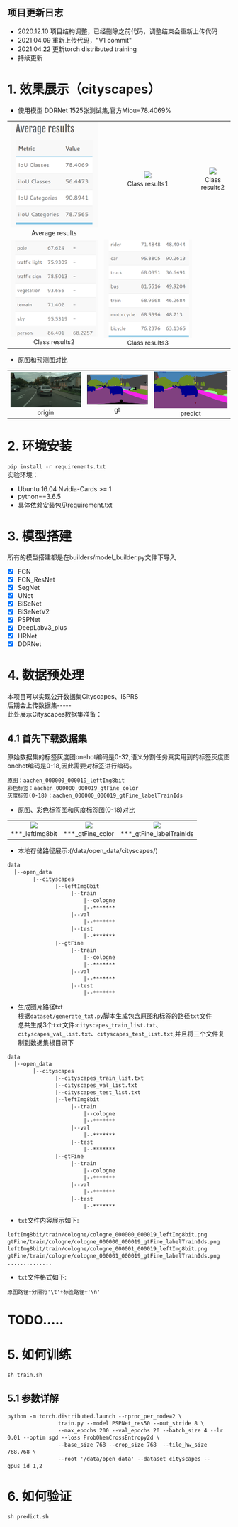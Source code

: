 ## 项目更新日志
- 2020.12.10 项目结构调整，已经删除之前代码，调整结束会重新上传代码
- 2021.04.09 重新上传代码，"V1 commit"
- 2021.04.22 更新torch distributed training
- 持续更新

# 1. 效果展示（cityscapes）
- 使用模型 DDRNet 1525张测试集,官方Miou=78.4069%

<table>
    <tr>
        <td ><center><img src="https://github.com/Deeachain/Segmentation-Pytorch/blob/master/example/average_results.png"><div align = "center">Average results</div></td>
        <td ><center><img src="https://github.com/Deeachain/Segmentation-PytoWrch/blob/master/example/class_results1.png"><div align = "center">Class results1</div></center></td>
        <td ><center><img src="https://github.com/Deeachain/Segmentation-PytoWrch/blob/master/example/class_results2.png"><div align = "center">Class results2</div></center></td>
    <tr>
        <td ><center><img src="https://github.com/Deeachain/Segmentation-Pytorch/blob/master/example/class_results2.png"><div align = "center">Class results2</div></td>
        <td ><center><img src="https://github.com/Deeachain/Segmentation-Pytorch/blob/master/example/class_results3.png"><div align = "center">Class results3</div></center></td>
    </tr>
</table>

- 原图和预测图对比
<table>
    <tr>
        <td ><center><img src="https://github.com/Deeachain/Segmentation-Pytorch/blob/master/example/lindau_000000_000019_leftImg8bit.png"><div align = "center">origin</div></td>
        <td ><center><img src="https://github.com/Deeachain/Segmentation-Pytorch/blob/master/example/lindau_000000_000019_leftImg8bit_gt.png"><div align = "center">gt</div></center></td>
        <td ><center><img src="https://github.com/Deeachain/Segmentation-Pytorch/blob/master/example/lindau_000000_000019_leftImg8bit_color.png"><div align = "center">predict</div></center></td>
    </tr>
</table>

# 2. 环境安装
```pip install -r requirements.txt```<br>
实验环境： 
- Ubuntu 16.04 Nvidia-Cards >= 1
- python==3.6.5<br>
- 具体依赖安装包见requirement.txt<br>

# 3. 模型搭建
所有的模型搭建都是在builders/model_builder.py文件下导入<br>
- [x] FCN
- [x] FCN_ResNet
- [x] SegNet
- [x] UNet
- [x] BiSeNet
- [x] BiSeNetV2
- [x] PSPNet
- [x] DeepLabv3_plus
- [x] HRNet
- [x] DDRNet

# 4. 数据预处理
本项目可以实现公开数据集Cityscapes、ISPRS<br>
后期会上传数据集-----<br>
此处展示Cityscapes数据集准备：

## 4.1 首先下载数据集
原始数据集的标签灰度图onehot编码是0-32,语义分割任务真实用到的标签灰度图onehot编码是0-18,因此需要对标签进行编码。
```
原图：aachen_000000_000019_leftImg8bit
彩色标签：aachen_000000_000019_gtFine_color
灰度标签(0-18)：aachen_000000_000019_gtFine_labelTrainIds
```

- 原图、彩色标签图和灰度标签图(0-18)对比
<table>
    <tr>
        <td ><center><img src="https://github.com/Deeachain/Segmentation-Pytorch/blob/master/example/aachen_000000_000019_leftImg8bit.png"><div align = "center">***_leftImg8bit</div></td>
        <td ><center><img src="https://github.com/Deeachain/Segmentation-Pytorch/blob/master/example/aachen_000000_000019_gtFine_color.png"><div align = "center">***_gtFine_color</div></center></td>
        <td ><center><img src="https://github.com/Deeachain/Segmentation-Pytorch/blob/master/example/aachen_000000_000019_gtFine_labelTrainIds.png"><div align = "center">***_gtFine_labelTrainIds</div></center></td>
    </tr>
</table>

- 本地存储路径展示:(/data/open_data/cityscapes/)
```
data
  |--open_data
        |--cityscapes
               |--leftImg8bit
                    |--train
                        |--cologne
                        |--*******
                    |--val
                        |--*******
                    |--test
                        |--*******
               |--gtFine
                    |--train
                        |--cologne
                        |--*******
                    |--val
                        |--*******
                    |--test
                        |--*******
```

- 生成图片路径txt<br>
根据`dataset/generate_txt.py`脚本生成包含原图和标签的路径`txt`文件<br>
总共生成3个`txt`文件:`cityscapes_train_list.txt`、`cityscapes_val_list.txt`、`cityscapes_test_list.txt`,并且将三个文件复制到数据集根目录下<br>
```
data
  |--open_data
        |--cityscapes
               |--cityscapes_train_list.txt
               |--cityscapes_val_list.txt
               |--cityscapes_test_list.txt
               |--leftImg8bit
                    |--train
                        |--cologne
                        |--*******
                    |--val
                        |--*******
                    |--test
                        |--*******
               |--gtFine
                    |--train
                        |--cologne
                        |--*******
                    |--val
                        |--*******
                    |--test
                        |--*******
```

- `txt`文件内容展示如下:
```
leftImg8bit/train/cologne/cologne_000000_000019_leftImg8bit.png gtFine/train/cologne/cologne_000000_000019_gtFine_labelTrainIds.png
leftImg8bit/train/cologne/cologne_000001_000019_leftImg8bit.png gtFine/train/cologne/cologne_000001_000019_gtFine_labelTrainIds.png
..............
```

- `txt`文件格式如下:
```
原图路径+分隔符'\t'+标签路径+'\n'
```


# TODO.....
# 5. 如何训练
```
sh train.sh
```
## 5.1 参数详解
```
python -m torch.distributed.launch --nproc_per_node=2 \
                train.py --model PSPNet_res50 --out_stride 8 \
                --max_epochs 200 --val_epochs 20 --batch_size 4 --lr 0.01 --optim sgd --loss ProbOhemCrossEntropy2d \
                --base_size 768 --crop_size 768  --tile_hw_size 768,768 \
                --root '/data/open_data' --dataset cityscapes --gpus_id 1,2
```
# 6. 如何验证
```
sh predict.sh
```